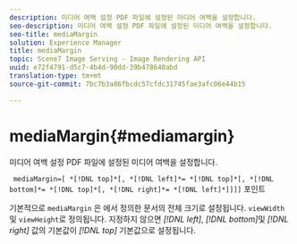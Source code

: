```yaml
---
description: 미디어 여백 설정 PDF 파일에 설정된 미디어 여백을 설정합니다.
seo-description: 미디어 여백 설정 PDF 파일에 설정된 미디어 여백을 설정합니다.
seo-title: mediaMargin
solution: Experience Manager
title: mediaMargin
topic: Scene7 Image Serving - Image Rendering API
uuid: e72f4791-d5c7-4b4d-90dd-39b478640abd
translation-type: tm+mt
source-git-commit: 7bc7b3a86fbcdc57cfdc31745fae3afc06e44b15

---
```



# mediaMargin{#mediamargin}

미디어 여백 설정 PDF 파일에 설정된 미디어 여백을 설정합니다.

` mediaMargin=[ *[!DNL top]*[, *[!DNL left]*= *[!DNL top]*[, *[!DNL bottom]*= *[!DNL top]*[, *[!DNL right]*= *[!DNL left]*]]]]` 포인트

기본적으로 `mediaMargin` 은 에서 정의한 문서의 전체 크기로 설정됩니다. `viewWidth` 및 `viewHeight`로 정의됩니다. 지정하지 않으면 *[!DNL left]*, *[!DNL bottom]*&#x200B;및 *[!DNL right]* 값의 기본값이 *[!DNL top]* 기본값으로 설정됩니다.
